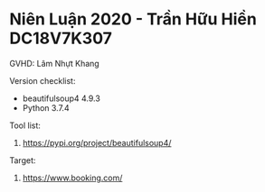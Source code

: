 # Niên Luận 2020 - Trần Hữu Hiền DC18V7K307
GVHD: Lâm Nhựt Khang

Version checklist:
 - beautifulsoup4 4.9.3 
 - Python 3.7.4

Tool list:  
1. https://pypi.org/project/beautifulsoup4/


Target: 
1. https://www.booking.com/
